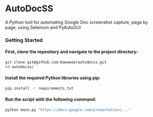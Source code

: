 # AutoDocSS
A Python tool for automating Google Doc screenshot capture, page by page, using Selenium and PyAutoGUI

### Getting Started

#### First, clone the repository and navigate to the project directory:

```bash
git clone git@github.com:Kawaeee/autodocss.git
cd autodocss/
```

#### Install the required Python libraries using pip:

```bash
pip install -r requirements.txt
```

#### Run the script with the following command:
```bash
python main.py "https://docs.google.com/presentation/..."

```
